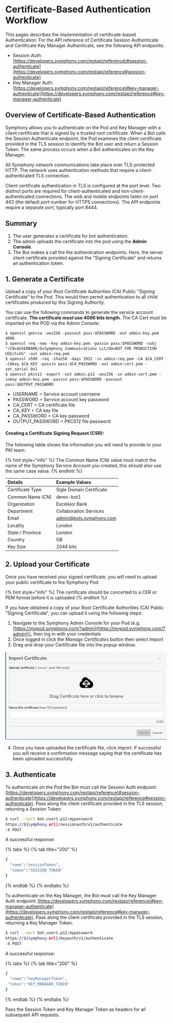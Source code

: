 # Certificate-Based Authentication Workflow

This pages describes the implementation of certificate-based Authentication. For the API reference of Certificate Session Authenticate and Certificate Key Manager Authenticate, see the following API endpoints:

* Session Auth: [https://developers.symphony.com/restapi/reference\#session-authenticate](https://developers.symphony.com/restapi/reference#session-authenticate)
* Key Manager Auth: [https://developers.symphony.com/restapi/reference\#key-manager-authenticate](https://developers.symphony.com/restapi/reference#key-manager-authenticate)

## Overview of Certificate-Based Authentication 

Symphony allows you to authenticate on the Pod and Key Manager with a client certificate that is signed by a trusted root certificate.  When a Bot calls the Session Authenticate endpoint, the Pod examines the client certificate provided in the TLS session to identify the Bot user and return a Session Token.  The same process occurs when a Bot authenticates on the Key Manager.

All Symphony network communications take place over TLS-protected HTTP. The network uses authentication methods that require a client-authenticated TLS connection.

Client certificate authentication in TLS is configured at the port level. Two distinct ports are required for client-authenticated and non-client-authenticated connections. The web and mobile endpoints listen on port 443 \(the default port number for HTTPS connections\). The API endpoints require a separate port, typically port 8444.

## Summary

1. The user generates a certificate for bot authentication.
2. The admin uploads the certificate into the pod using the **Admin Console**.
3. The Bot makes a call the the authentication endpoints.  Here, the server client certificate provided against the "Signing Certificate" and returns an authentication token.

## 1. Generate a Certificate

Upload a copy of your Root Certificate Authorities \(CA\) Public "Signing Certificate" to the Pod. This would then permit authentication to all child certificates produced by this Signing Authority.

You can use the following commands to generate the service account certificate. **The certificate must use 4096 bits length**. The CA Cert must be imported on the POD via the Admin Console:

```text
$ openssl genrsa -aes256 -passout pass:$PASSWORD -out admin-key.pem 4096
$ openssl req -new -key admin-key.pem -passin pass:$PASSWORD -subj "/CN=$USERNAME/O=Symphony Communications LLC/OU=NOT FOR PRODUCTION USE/C=US" -out admin-req.pem 
$ openssl x509 -req -sha256 -days 2922 -in admin-req.pem -CA $CA_CERT -CAkey $CA_KEY -passin pass:$CA_PASSWORD -out admin-cert.pem -set_serial 0x1
$ openssl pkcs12 -export -out admin.p12 -aes256 -in admin-cert.pem -inkey admin-key.pem -passin pass:$PASSWORD -passout pass:$OUTPUT_PASSWORD 
```

* USERNAME = Service account username 
* PASSWORD = Service account key password 
* CA\_CERT = CA certificate file 
* CA\_KEY = CA key file 
* CA\_PASSWORD = CA key password 
* OUTPUT\_PASSWORD = PKCS12 file password

#### Creating a Certificate Signing Request \(CSR\):

The following table shows the information you will need to provide to your PKI team:

{% hint style="info" %}
The Common Name \(CN\) value must match the name of the Symphony Service Account you created, this should also use the same case value.
{% endhint %}

| Details | Example Values |
| :--- | :--- |
| Certificate Type | Sigle Domain Certificate |
| Common Name \(CN\) | demo-bot1 |
| Organization | Excelsior Bank |
| Department | Collaboration Services |
| Email | admin@bots.symphony.com |
| Locality | London |
| State / Province | London |
| Country | GB |
| Key Size | 2048 bits |

## 2.  Upload your Certificate

Once you have received your signed certificate, you will need to upload your public certificate to the Symphony Pod.

{% hint style="info" %}
The certificate should be concerted to a CER or PEM format before it is uploaded
{% endhint %}

If you have obtained a copy of your Root Certificate Authorities \(CA\) Public "Signing Certificate", you can upload it using the following steps:

1. Navigate to the Symphony Admin Console for your Pod \(e.g. [https://mypod.symphony.com/?admin](https://mypod.symphony.com/?admin)\), then log in with your credentials
2. Once logged in click the _Manage Certificates_ button then select _Import_
3. Drag and drop your Certificate file into the popup window:

![](../../.gitbook/assets/screen-shot-2020-07-07-at-4.21.52-pm.png)

   4. Once you have uploaded the certificate file, click _Import._  If successful you will receive a confirmation message saying that the certificate has been uploaded successfully.

## 3. Authenticate

To authenticate on the Pod the Bot must call the Session Auth endpoint: [https://developers.symphony.com/restapi/reference\#session-authenticate](https://developers.symphony.com/restapi/reference#session-authenticate). Pass along the client certificate provided in the TLS session, returning a Session Token:

```bash
$ curl --cert bot.user1.p12:mypassword 
https://${symphony.url}/sessionauth/v1/authenticate 
-X POST

```

A successful response: 

{% tabs %}
{% tab title="200" %}
```bash
{
  "name":"sessionToken",  
  "token":"SESSION_TOKEN"
}

```
{% endtab %}
{% endtabs %}

To authenticate on the Key Manager, the Bot must call the Key Manager Auth endpoint: [https://developers.symphony.com/restapi/reference\#key-manager-authenticate](https://developers.symphony.com/restapi/reference#key-manager-authenticate).  Pass along the client certificate provided in the TLS session, returning a Key Manager Token:

```bash
$ curl --cert bot.user1.p12:mypassword 
https://${symphony.url}/keyauth/v1/authenticate 
-X POST

```

A successful response: 

{% tabs %}
{% tab title="200" %}
```bash
{
  "name":"keyManagerToken",
 "token":"KEY_MANAGER_TOKEN"
}

```
{% endtab %}
{% endtabs %}

Pass the Session Token and Key Manager Token as headers for all subsequent API requests. 

